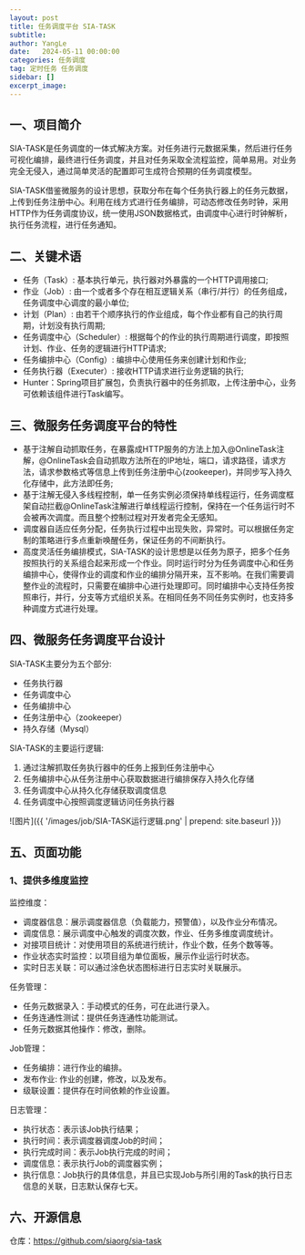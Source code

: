 ```yaml
---
layout: post
title: 任务调度平台 SIA-TASK
subtitle:
author: YangLe
date:   2024-05-11 00:00:00
categories: 任务调度
tag: 定时任务 任务调度
sidebar: []
excerpt_image:
---
```




## 一、项目简介

SIA-TASK是任务调度的一体式解决方案。对任务进行元数据采集，然后进行任务可视化编排，最终进行任务调度，并且对任务采取全流程监控，简单易用。对业务完全无侵入，通过简单灵活的配置即可生成符合预期的任务调度模型。

SIA-TASK借鉴微服务的设计思想，获取分布在每个任务执行器上的任务元数据，上传到任务注册中心。利用在线方式进行任务编排，可动态修改任务时钟，采用HTTP作为任务调度协议，统一使用JSON数据格式，由调度中心进行时钟解析，执行任务流程，进行任务通知。



## 二、关键术语

- 任务（Task）: 基本执行单元，执行器对外暴露的一个HTTP调用接口;
- 作业（Job）: 由一个或者多个存在相互逻辑关系（串行/并行）的任务组成，任务调度中心调度的最小单位;
- 计划（Plan）: 由若干个顺序执行的作业组成，每个作业都有自己的执行周期，计划没有执行周期;
- 任务调度中心（Scheduler）: 根据每个的作业的执行周期进行调度，即按照计划、作业、任务的逻辑进行HTTP请求;
- 任务编排中心（Config）: 编排中心使用任务来创建计划和作业;
- 任务执行器（Executer）: 接收HTTP请求进行业务逻辑的执行;
- Hunter：Spring项目扩展包，负责执行器中的任务抓取，上传注册中心，业务可依赖该组件进行Task编写。

## 三、微服务任务调度平台的特性

- 基于注解自动抓取任务，在暴露成HTTP服务的方法上加入@OnlineTask注解，@OnlineTask会自动抓取方法所在的IP地址，端口，请求路径，请求方法，请求参数格式等信息上传到任务注册中心(zookeeper)，并同步写入持久化存储中，此方法即任务;
- 基于注解无侵入多线程控制，单一任务实例必须保持单线程运行，任务调度框架自动拦截@OnlineTask注解进行单线程运行控制，保持在一个任务运行时不会被再次调度。而且整个控制过程对开发者完全无感知。
- 调度器自适应任务分配，任务执行过程中出现失败，异常时。可以根据任务定制的策略进行多点重新唤醒任务，保证任务的不间断执行。
- 高度灵活任务编排模式，SIA-TASK的设计思想是以任务为原子，把多个任务按照执行的关系组合起来形成一个作业。同时运行时分为任务调度中心和任务编排中心，使得作业的调度和作业的编排分隔开来，互不影响。在我们需要调整作业的流程时，只需要在编排中心进行处理即可。同时编排中心支持任务按照串行，并行，分支等方式组织关系。在相同任务不同任务实例时，也支持多种调度方式进行处理。

## 四、微服务任务调度平台设计

SIA-TASK主要分为五个部分:

- 任务执行器
- 任务调度中心
- 任务编排中心
- 任务注册中心（zookeeper）
- 持久存储（Mysql）



SIA-TASK的主要运行逻辑:

1. 通过注解抓取任务执行器中的任务上报到任务注册中心
2. 任务编排中心从任务注册中心获取数据进行编排保存入持久化存储
3. 任务调度中心从持久化存储获取调度信息
4. 任务调度中心按照调度逻辑访问任务执行器

![图片]({{ '/images/job/SIA-TASK运行逻辑.png' | prepend: site.baseurl }})



## 五、页面功能

### 1、提供多维度监控

监控维度：

- 调度器信息：展示调度器信息（负载能力，预警值），以及作业分布情况。
- 调度信息：展示调度中心触发的调度次数，作业、任务多维度调度统计。
- 对接项目统计：对使用项目的系统进行统计，作业个数，任务个数等等。
- 作业状态实时监控：以项目组为单位面板，展示作业运行时状态。
- 实时日志关联：可以通过涂色状态图标进行日志实时关联展示。

任务管理：

- 任务元数据录入：手动模式的任务，可在此进行录入。
- 任务连通性测试：提供任务连通性功能测试。
- 任务元数据其他操作：修改，删除。

Job管理：

- 任务编排：进行作业的编排。
- 发布作业: 作业的创建，修改，以及发布。
- 级联设置：提供存在时间依赖的作业设置。

日志管理：

- 执行状态：表示该Job执行结果；
- 执行时间：表示调度器调度Job的时间；
- 执行完成时间：表示Job执行完成的时间；
- 调度信息：表示执行Job的调度器实例；
- 执行信息：Job执行的具体信息，并且已实现Job与所引用的Task的执行日志信息的关联，日志默认保存七天。

## 六、开源信息

仓库：https://github.com/siaorg/sia-task